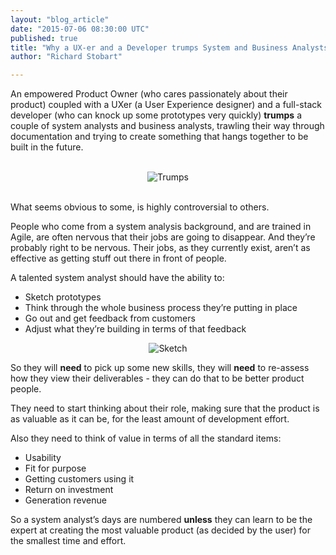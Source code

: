 ```yaml
---
layout: "blog_article"
date: "2015-07-06 08:30:00 UTC"
published: true
title: "Why a UX-er and a Developer trumps System and Business Analysts"
author: "Richard Stobart"

---
```


An empowered Product Owner (who cares passionately about their product) coupled with a UXer (a User Experience designer) and a full-stack developer (who can knock up some prototypes very quickly) <b>trumps</b> a couple of system analysts and business analysts, trawling their way through documentation and trying to create something that hangs together to be built in the future.<br/>
<br/>

<p align="center"><img src="http://bit.ly/1U4Ay8w" alt="Trumps"></p>

<br/>
What seems obvious to some, is highly controversial to others.<br/>

People who come from a system analysis background, and are trained in Agile, are often nervous that their jobs are going to disappear. And they’re probably right to be nervous. Their jobs, as they currently exist, aren’t as effective as getting stuff out there in front of people.<br/>

A talented system analyst should have the ability to:

* Sketch prototypes
* Think through the whole business process they’re putting in place
* Go out and get feedback from customers
* Adjust what they’re building in terms of that feedback

<p align="center"><img src="http://bit.ly/1Kd7JSQ" alt="Sketch"></p>

So they will <b>need</b> to pick up some new skills, they will <b>need</b> to re-assess how they view their deliverables - they can do that to be better product people.<br/>

They need to start thinking about their role, making sure that the product is as valuable as it can be, for the least amount of development effort.<br/>

Also they need to think of value in terms of all the standard items:<br/>

* Usability
* Fit for purpose
* Getting customers using it
* Return on investment
* Generation revenue

So a system analyst’s days are numbered <b>unless</b> they can learn to be the expert at creating the most valuable product (as decided by the user) for the smallest time and effort.
